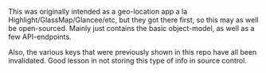 This was originally intended as a geo-location app a la Highlight/GlassMap/Glancee/etc, but they got there first, so this may as well be open-sourced. Mainly just contains the basic object-model, as well as a few API-endpoints.

Also, the various keys that were previously shown in this repo have all been invalidated. Good lesson in not storing this type of info in source control.